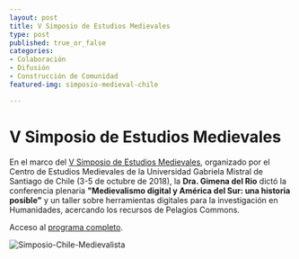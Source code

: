 ```yaml
---
layout: post
title: V Simposio de Estudios Medievales
type: post
published: true_or_false
categories:
- Colaboración
- Difusión
- Construcción de Comunidad
featured-img: simposio-medieval-chile

---
```


# V Simposio de Estudios Medievales

En el marco del [V Simposio de Estudios Medievales](http://edadmedia.cl/simposio/), organizado por el Centro de Estudios Medievales de la Universidad Gabriela Mistral de Santiago de Chile (3-5 de octubre de 2018), la **Dra. Gimena del Rio** dictó la conferencia plenaria **"Medievalismo digital y América del Sur: una historia posible"** y un taller sobre herramientas digitales para la investigación en Humanidades, acercando los recursos de Pelagios Commons. 

Acceso al [programa completo](https://www.ugm.cl/wp-content/uploads/2018/09/programa_simposio_2018.pdf).


![Simposio-Chile-Medievalista](/assets/img/posts/gimena-chile.jpg)

